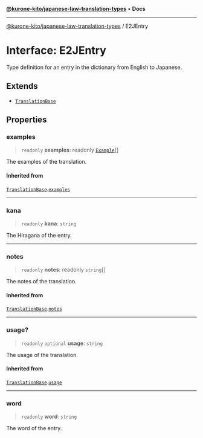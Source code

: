 [**@kurone-kito/japanese-law-translation-types**](../README.md) • **Docs**

***

[@kurone-kito/japanese-law-translation-types](../globals.md) / E2JEntry

# Interface: E2JEntry

Type definition for an entry in the dictionary from English to Japanese.

## Extends

- [`TranslationBase`](TranslationBase.md)

## Properties

### examples

> `readonly` **examples**: readonly [`Example`](Example.md)[]

The examples of the translation.

#### Inherited from

[`TranslationBase`](TranslationBase.md).[`examples`](TranslationBase.md#examples)

***

### kana

> `readonly` **kana**: `string`

The Hiragana of the entry.

***

### notes

> `readonly` **notes**: readonly `string`[]

The notes of the translation.

#### Inherited from

[`TranslationBase`](TranslationBase.md).[`notes`](TranslationBase.md#notes)

***

### usage?

> `readonly` `optional` **usage**: `string`

The usage of the translation.

#### Inherited from

[`TranslationBase`](TranslationBase.md).[`usage`](TranslationBase.md#usage)

***

### word

> `readonly` **word**: `string`

The word of the entry.
